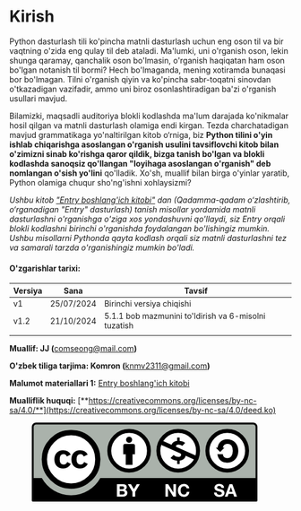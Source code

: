 # Kirish

Python dasturlash tili ko'pincha matnli dasturlash uchun eng oson til va bir vaqtning o'zida eng qulay til deb ataladi. Ma'lumki, uni o'rganish oson, lekin shunga qaramay, qanchalik oson bo'lmasin, o'rganish haqiqatan ham oson bo'lgan notanish til bormi? Hech bo'lmaganda, mening xotiramda bunaqasi bor bo'lmagan. Tilni o'rganish qiyin va ko'pincha sabr-toqatni sinovdan o'tkazadigan vazifadir, ammo uni biroz osonlashtiradigan ba'zi o'rganish usullari mavjud.

Bilamizki, maqsadli auditoriya blokli kodlashda ma'lum darajada ko'nikmalar hosil qilgan va matnli dasturlash olamiga endi kirgan. Tezda charchatadigan mavjud grammatikaga yo'naltirilgan kitob o‘rniga, biz **Python tilini o'yin ishlab chiqarishga asoslangan o'rganish usulini tavsiflovchi kitob bilan o'zimizni sinab ko'rishga qaror qildik, bizga tanish bo'lgan va blokli kodlashda sanoqsiz qo'llangan "loyihaga asoslangan o'rganish" deb nomlangan o'sish yo'lini** qo'lladik. Xo'sh, muallif bilan birga o'yinlar yaratib, Python olamiga chuqur sho'ng'ishni xohlaysizmi?

_Ushbu kitob_ [_"Entry boshlang'ich kitobi"_](https://ufe.gitbook.io/entry_basic) _dan (Qadamma-qadam o‘zlashtirib, o‘rganadigan "Entry" dasturlash) tanish misollar yordamida matnli dasturlashni o'rganishga o'ziga xos yondashuvni qo'llaydi, siz Entry orqali blokli kodlashni birinchi o'rganishda foydalangan bo'lishingiz mumkin. Ushbu misollarni Pythonda qayta kodlash orqali siz matnli dasturlashni tez va samarali tarzda o'rganishingiz mumkin bo'ladi._



#### O'zgarishlar tarixi:

| Versiya | Sana       | Tavsif                                               |
| ------- | ---------- | ---------------------------------------------------- |
| v1      | 25/07/2024 | Birinchi versiya chiqishi                            |
| v1.2    | 21/10/2024 | 5.1.1 bob mazmunini to'ldirish va 6-misolni tuzatish |
|         |            |                                                      |

**Muallif: JJ (**[comseong@](mailto:comseong@gmail.com)[mail.com](mailto:comseong@gmail.com)**)**

**O'zbek tiliga tarjima: Komron (**[knmv2311@gmail.com](mailto:knmv2311@gmail.com)**)**

**Malumot materiallari 1:** [Entry boshlang'ich kitobi](https://ufe.gitbook.io/entry_basic)

**Mualliflik huquqi:** [**https://creativecommons.org/licenses/by-nc-sa/4.0/**](https://creativecommons.org/licenses/by-nc-sa/4.0/deed.ko)

<figure><img src=".gitbook/assets/image (19).png" alt=""><figcaption></figcaption></figure>
